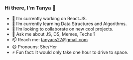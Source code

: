 ### Hi there, I'm Tanya 👋

<!--
**tanyasingh27/tanyasingh27** is a ✨ _special_ ✨ repository because its `README.md` (this file) appears on your GitHub profile.
-->

- 🔭 I’m currently working on React.JS.
- 🌱 I’m currently learning Data Structures and Algorithms.
- 👯 I’m looking to collaborate on new cool projects.
- 💬 Ask me about JS, DS, Memes, Techs ? 
- 📫 Reach me: tanyacs27@gmail.com
- 😄 Pronouns: She/Her
- ⚡ Fun fact: It would only take one hour to drive to space.

<!--
![Tanya Singh github stats](https://github-readme-stats.vercel.app/api?username=tanyasingh27&show_icons=true)
-->
